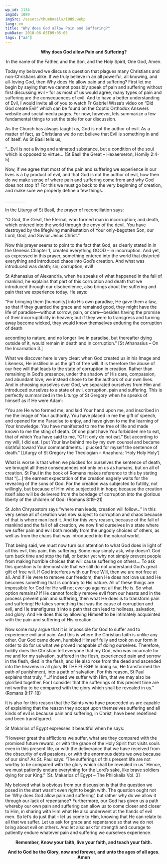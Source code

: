 ```yaml
---
wp_id: 1134
imgId: 1089
imgSrc: /assets/thumbnails/1089.webp
lang: en
title: "Why does God allow Pain and Suffering?"
pubDate: 2018-06-05T09:05:05
tags: ["aa"]
---
```


<!-- page: 6 -->

<p style="text-align: center;"><strong>Why does God allow Pain and Suffering?</strong></p>
<p style="text-align: center;">In the name of the Father, and the Son, and the Holy Spirit, One God, Amen.</p>
<p>Today my beloved we discuss a question that plagues many Christians and non-Christians alike. If we truly believe in an all powerful, all knowing, and all-loving God, then Why does He allow pain and suffering? First let me begin by saying that we cannot possibly speak of pain and suffering without first discussing evil – for as most of us would agree, many types of pain and suffering are the consequences of evil. And to have a better understanding of Evil, I would invite all of you to watch Fr Gabriel Wissa’s video on “Did God create Evil” which can be found on the Coptic Orthodox Answers website and social media pages. For now, however, lets summarize a few fundamental things to set the table for our discussion.</p>
<p>As the Church has always taught us, God is not the author of evil. As a matter of fact, as Christians we do not believe that Evil is something in and of itself. As St Basil tells us,</p>
<p>“…Evil is not a living and animated substance, but a condition of the soul which is opposed to virtue… [St Basil the Great &#8211; Hexaemeron, Homily 2:4-5]</p>
<p>Now, if we agree that most of the pain and suffering we experience in our lives is a by product of evil, and that God is not the author of evil, how then do we make sense of where pain and suffering come from and why God does not stop it? For this we must go back to the very beginning of creation, and make sure we properly define a few things.</p>
<p>__________</p>
<p>In the Liturgy of St Basil, the prayer of reconciliation says:</p>
<p>“O God, the Great, the Eternal, who formed man in incorruption; and death, which entered into the world through the envy of the devil, You have destroyed by the lifegiving manifestation of Your only-begotten Son, our Lord, God, and Savior Jesus Christ.”</p>
<p>Now this prayer seems to point to the fact that God, as clearly stated in in the Genesis Chapter 1, created everything GOOD – in incorruption. And yet, as expressed in this prayer, something entered into the world that distorted everything and introduced chaos into God’s creation. And what was introduced was death; sin; corruption; evil!</p>
<p>St Athanasius of Alexandria, when he speaks of what happened in the fall of mankind, he explains that part of this corruption and death that we introduced through our disobedience, also brings about the suffering and pain that we experience today. He says:</p>
<p>“For bringing them [humanity] into His own paradise, He gave them a law, so that if they guarded the grace and remained good, they might have the life of paradise—without sorrow, pain, or care—besides having the promise of their incorruptibility in heaven; but if they were to transgress and turning away become wicked, they would know themselves enduring the corruption of death</p>
<p>according to nature, and no longer live in paradise, but thereafter dying outside of it, would remain in death and in corruption.” [St Athanasius – On the Incarnation 3.]</p>
<p>What we discover here is very clear: when God created us in his Image and Likeness, He instilled in us the gift of free will. It is therefore the abuse of our free will that leads to the state of corruption in creation. Rather than remaining in God’s presence, under the shadow of His care, compassion, and abundant love, we instead chose to be the authors of our own lives. And in choosing ourselves over God, we separated ourselves from Him and introduced ourselves to a state of evil, corruption, pain and suffering. This is perfectly summarized in the Liturgy of St Gregory when he speaks of himself as if He were Adam:</p>
<p>“You are He who formed me, and laid Your hand upon me, and inscribed in me the image of Your authority. You have placed in me the gift of speech, and opened for me Paradise to enjoy, and have given to me the learning of Your knowledge. You have manifested to me the tree of life and made known to me the sting of death. Of one plant have You forbidden me to eat, that of which You have said to me, “Of it only do not eat.” But according to my will, I did eat. I put Your law behind me by my own counsel and became slothful toward Your commandments. I plucked for myself the sentence of death.” [Liturgy of St Gregory the Theologian – Anaphora; ‘Holy Holy Holy’]</p>
<p>What is worse is that when we plucked for ourselves the sentence of death, we brought all these consequences not only on us as humans, but on all of creation. St Paul in the book of Romans makes reference to this by stating that “[…] the earnest expectation of the creation eagerly waits for the revealing of the sons of God. For the creation was subjected to futility, not willingly, but because of Him who subjected it in hope; because the creation itself also will be delivered from the bondage of corruption into the glorious liberty of the children of God. (Romans 8:19-21)</p>
<p>St John Chrysostom says “where man leads, creation will follow…” In this very sense all of creation was now subject to corruption and chaos because of that is where man lead it. And for this very reason, because of the fall of mankind and the fall of all creation, we now find ourselves in a state where we suffer pain and evil both morally from the ungodly choices of others, as well as from the chaos that was introduced into the natural world.</p>
<p>That being said, we must now turn our attention to what God does in light of all this evil, this pain, this suffering. Some may simply ask, why doesn’t God turn back time and stop the fall, or better yet why not simply prevent people from making horrible choices that will cause suffering on others… To ask this question is to demonstrate that we still do not understand God’s great gift of free will. If God interferes with our Free Will, then we are not free at all. And if He were to remove our freedom, then He does not love us and He becomes something that is contrary to His nature. All of these things are impossible for God for He will not ever go against all that He is. So what option remains? If He cannot forcibly remove evil from our hearts and in the process prevent pain and suffering, then what He does is to transform pain and suffering! He takes something that was the cause of corruption and evil, and He transfigures it into a path that can lead to holiness, salvation, and glory. And He does this by allowing Himself to be intimately acquainted with the pain and suffering of His creation.</p>
<p>Now some may argue that it is impossible for God to suffer and to experience evil and pain. And this is where the Christian faith is unlike any other. Our God came down, humbled Himself fully and took on our form in order to do for us what we proved incapable of doing ourselves. Therefore, boldly does the Christian tell everyone that my God, who was incarnate for me and for my salvation, suffered in the flesh, experienced pain and sorrow in the flesh, died in the flesh, and He also rose from the dead and ascended into the heavens in all glory IN THE FLESH! In doing so, He transformed the path of punishment, into a path of salvation. For this reason, St Paul explains that truly, “…if indeed we suffer with Him, that we may also be glorified together. For I consider that the sufferings of this present time are not worthy to be compared with the glory which shall be revealed in us.” (Romans 8:17-18)</p>
<p>It is also for this reason that the Saints who have proceeded us are capable of explaining that the reason they accept upon themselves suffering and all kinds of evil is because pain and suffering, in Christ, have been redefined and been transfigured.</p>
<p>St Makarios of Egypt expresses it beautiful when he says:</p>
<p>&#8220;However great the afflictions we suffer, what are they compared with the promised future reward, or with the grace of the Holy Spirit that visits souls even in this present life, or with the deliverance that we have received from the obscurity of evil passions, or with the enormous debts we owe because of our sins? As St. Paul says: &#8216;The sufferings of this present life are not worthy to be compared with the glory which shall be revealed in us.&#8217; Hence, we must patiently endure everything for the Lord&#8217;s sake, like brave soldiers dying for our King.&#8221; [St. Makarios of Egypt &#8211; The Philokalia Vol. 3]</p>
<p>My beloved what is obvious from our discussion is that the question we posed in the start wasn’t even right to begin with. The question ought not be ‘Why does God allow pain and suffering’, but rather why do we allow it through our lack of repentance? Furthermore, our God has given us a path whereby our own pain and suffering can allow us to come closer and closer to Him, in sharing with Him what He also underwent at the hands of evil men. So let’s do just that – let us come to Him, knowing that He can relate to all that we suffer. Let us ask for grace and repentance so that we do not bring about evil on others. And let also ask for strength and courage to patiently endure whatever pain and suffering we ourselves experience.</p>
<p style="text-align: center;"><strong>Remember, Know your faith, live your faith, and teach your faith.</strong></p>
<p style="text-align: center;"><strong>And to God be the Glory, now and forever, and unto the ages of all ages. Amen</strong></p>

